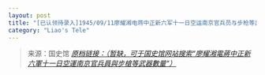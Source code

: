 ```yaml
---
layout: post
title: "[已认领待录入]1945/09/11廖耀湘电蒋中正新六军十一日空运南京官兵员与步枪等武器数量"
category: "Liao's Tele"
---
```



> 来源：国史馆 [*原档链接：（暂缺，可于国史馆网站搜索“廖耀湘電蔣中正新六軍十一日空運南京官兵員與步槍等武器數量“）*]()

